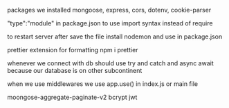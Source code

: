 packages we installed
mongoose, express, cors, dotenv, cookie-parser

"type":"module" in package.json to use import syntax instead of require

to restart server after save the file
install nodemon and use in package.json 

prettier extension for formatting 
npm i prettier

whenever we connect with db should use try and catch and async await because our database is on other subcontinent 

when we use middlewares we use app.use() in index.js or main file

moongose-aggregate-paginate-v2
bcrypt
jwt
